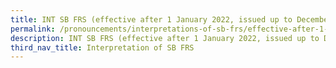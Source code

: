 ```yaml
---
title: INT SB FRS (effective after 1 January 2022, issued up to December 2022)
permalink: /pronouncements/interpretations-of-sb-frs/effective-after-1-january-2022-issued-up-to-december-2022/
description: INT SB FRS (effective after 1 January 2022, issued up to December 2022)
third_nav_title: Interpretation of SB FRS
---
```






